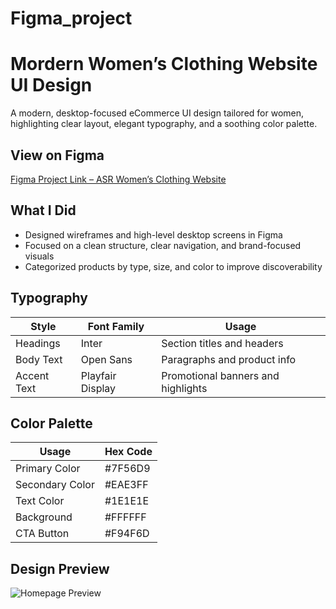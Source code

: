 # Figma_project
# Mordern Women’s Clothing Website UI Design

A modern, desktop-focused eCommerce UI design tailored for women, highlighting clear layout, elegant typography, and a soothing color palette.

## View on Figma

[Figma Project Link – ASR Women’s Clothing Website](https://www.figma.com/design/0yvhInVoM4ym1HUeMXTuFF/Anushka-Singh_Women-s-Clothing?node-id=1-5&t=Qe7iICLT80UzPOdA-1)

## What I Did

- Designed wireframes and high-level desktop screens in Figma
- Focused on a clean structure, clear navigation, and brand-focused visuals
- Categorized products by type, size, and color to improve discoverability

## Typography

| Style        | Font Family        | Usage                         |
|--------------|--------------------|-------------------------------|
| Headings     | Inter              | Section titles and headers    |
| Body Text    | Open Sans          | Paragraphs and product info   |
| Accent Text  | Playfair Display   | Promotional banners and highlights |

## Color Palette

| Usage            | Hex Code   
|------------------|-----------
| Primary Color    | #7F56D9   
| Secondary Color  | #EAE3FF   
| Text Color       | #1E1E1E   
| Background       | #FFFFFF  
| CTA Button       | #F94F6D   

## Design Preview

![Homepage Preview](HomePage.png)
